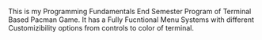 This is my Programming Fundamentals End Semester Program of Terminal Based Pacman Game. It has a Fully Fucntional Menu Systems with different Customizibility options from controls to color of terminal.
